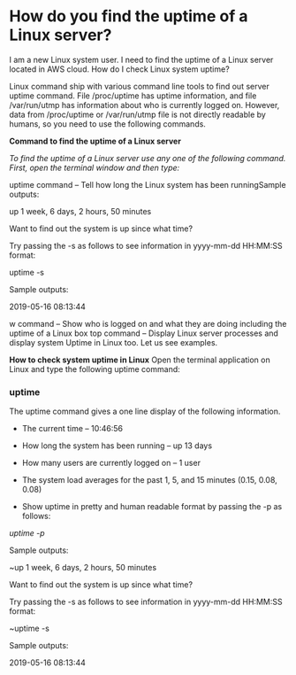 
# How do you find the uptime of a Linux server?

I  am a new Linux system user. I need to find the uptime of a Linux server located in AWS cloud. How do I check Linux system uptime?

Linux command ship with various command line tools to find out server uptime command. File /proc/uptime has uptime information, and file /var/run/utmp has information about who is currently logged on. However, data from /proc/uptime or /var/run/utmp file is not directly readable by humans, so you need to use the following commands.



**Command to find the uptime of a Linux server**


*To find the uptime of a Linux server use any one of the following command. First, open the terminal window and then type:*

uptime command – Tell how long the Linux system has been runningSample outputs:

up 1 week, 6 days, 2 hours, 50 minutes

Want to find out the system is up since what time?

Try passing the -s as follows to see information in yyyy-mm-dd HH:MM:SS format:

uptime -s

Sample outputs:

2019-05-16 08:13:44

w command – Show who is logged on and what they are doing including the uptime of a Linux box
top command – Display Linux server processes and display system Uptime in Linux too.
Let us see examples.

**How to check system uptime in Linux**
Open the terminal application on Linux and type the following uptime command:

### uptime

The uptime command gives a one line display of the following information.

* The current time – 10:46:56

* How long the system has been running – up 13 days

* How many users are currently logged on – 1 user

* The system load averages for the past 1, 5, and 15 minutes (0.15, 0.08, 0.08)

* Show uptime in pretty and human readable format by passing the -p as follows:

*uptime -p*

Sample outputs:

~up 1 week, 6 days, 2 hours, 50 minutes

Want to find out the system is up since what time?

Try passing the -s as follows to see information in yyyy-mm-dd HH:MM:SS format:

~uptime -s

Sample outputs:

2019-05-16 08:13:44
